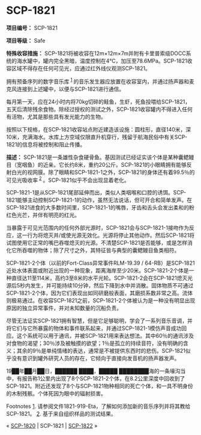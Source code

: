 # SCP-1821
                        


**项目编号：** SCP-1821

**项目等级：** Safe

**特殊收容措施：** SCP-1821将被收容在12m×12m×7m并附有卡里普索级DOCC系统的海水罐中，罐内完全黑暗，温度控制在4℃，加压至78.6MPa。SCP-1821收容区域不得存在任何可见光，应通过红外线仪观测SCP-1821。

拥有预备序列的数字音乐库<sup class='footnoteref'>
 <a shape='rect' class='footnoteref' id='footnoteref-1' href='javascript:;' onclick='WIKIDOT.page.utils.scrollToReference(&apos;footnote-1&apos;)'>1</a>
</sup>的音乐发生器应放置在收容室内，并通过扬声器和麦克风连接到上述罐中，以便与SCP-1821进行通信。

每月第一天，应在24小时内将70kg切碎的鲑鱼，生虾，死鱼投喂给SCP-1821，五天后清除残余食物。除经过授权的测试之外，SCP-1821收容罐内不得进入任何有活物，尤其是那些具有发光能力的生物。

按照以下规格，在SCP-1821收容站点附近建造该设施：圆柱形，直径140米，深10米，充满海水。水库上方空域仅限直升机穿行，残留于航海民俗中有关SCP-1821的信息将被控制和阻止传播。

**描述：** SCP-1821是一条雄性杂食硬骨鱼。基因测试已经证实该个体是某种囊鳃鳗目（宽咽鱼）的近亲。它长约8米，重约20公斤。SCP-1821的小眼睛拥有能够反射白光的视网膜。除了眼睛和SCP-1821-1之外，SCP-1821的身体还有着99.5％的可见光吸收率<sup class='footnoteref'>
 <a shape='rect' class='footnoteref' id='footnoteref-2' href='javascript:;' onclick='WIKIDOT.page.utils.scrollToReference(&apos;footnote-2&apos;)'>2</a>
</sup>。SCP-1821似乎不会出现显着老化。

SCP-1821-1是从SCP-1821尾部延伸而出，类似人类咽喉和口腔的诱饵。SCP-1821能够主动控制SCP-1821-1的动作，虽然无法说话，但可开合和简单发声。在SCP-1821进食的大多数时间里，SCP-1821-1的嘴唇，牙齿和舌头会发出柔和的粉红色光芒，并伴有明亮的红光。

当暴露于可见光范围内的任何外部光源时，SCP-1821会与SCP-1821-1接吻作为反应，这一行为将熄灭并/或使光源无效化。光源将停止其他动作。然后SCP-1821将试图使用它正常的嘴巴吞噬熄灭的光源。不清楚SCP-1821是否能够，或是怎样消化它所吞噬的物体；除了尺寸之外，其特征皆与典型的囊鳃鳗目鱼类相符。

SCP-1821-2个体（以前的Fort-Class异常事件RLM-19.39 / 64-RB）是SCP-1821近处水体表面或附近出现的一种现象，距离海岸至少20米。SCP-1821-2个体是一种直径达11至114米，高约3至8米的水平光轮。SCP-1821-2会在SCP-1821熄灭光源后5秒内发生，并可能持续10分钟，然后下降到水中并消散。固体物质不可通过SCP-1821-2个体，因为它们表现出如同研磨般表面，其磨损系数非常之高。流体则极易通过。在收容SCP-1821之前，SCP-1821-2个体被认为是一种没有明显出现原因的独立异常事件，并对未知数量的沉船负责。

尽管无法证实SCP-1821拥有智慧，但是它足够聪明，学会了一系列音乐音调，并将它们与它所暴露的物体和事件联系起来，并通过SCP-1821-1模仿声音成功回应。这个系统可以用于通讯，并被SCP-1821用来表达想法。其中60％的通讯涉及对食物的渴望；30％涉及被触摸的欲望；1％是孤立的持续音符，没有明确的含义；其余的9％是单纯情绪的表达，通常是不被提供东西时的悲伤。SCP-1821似乎没有意识到罐外研究人员的存在，它倾向于直接向发音机的扬声器发声。

19██年██月██日，██████ ████，█████ ████████海的一条壕沟当中，有报告称1公里内出现了8个SCP-1821-2个体，在8.2公里深度中回收到了SCP-1821。附近还发现了8个与SCP-1821物种相同的死亡个体，和一具不明身份的木制残骸。个体死因为眼中的辐射损害。


Footnotes
<a shape='rect' href='javascript:;' onclick='WIKIDOT.page.utils.scrollToReference(&apos;footnoteref-1&apos;)'>1</a>. 请参阅文件1821-919-Eta，了解如何添加新的音乐序列并将其教给SCP-1821。
<a shape='rect' href='javascript:;' onclick='WIKIDOT.page.utils.scrollToReference(&apos;footnoteref-2&apos;)'>2</a>. 基于来自组织样品的测试结果。



« [SCP-1820](/scp-1820) | SCP-1821 | <a shape='rect' class='newpage' href='/scp-1822'>SCP-1822</a> »





                    